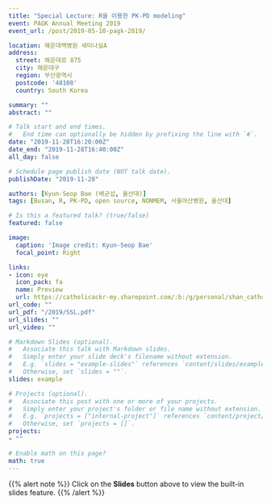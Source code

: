 ```yaml
---
title: "Special Lecture: R을 이용한 PK-PD modeling"
event: PAGK Annual Meeting 2019
event_url: /post/2019-05-10-pagk-2019/

location: 해운대백병원 세미나실A
address:
  street: 해운대로 875
  city: 해운대구
  region: 부산광역시
  postcode: '48108'
  country: South Korea

summary: ""
abstract: ""

# Talk start and end times.
#   End time can optionally be hidden by prefixing the line with `#`.
date: "2019-11-28T16:20:00Z"
date_end: "2019-11-28T16:40:00Z"
all_day: false

# Schedule page publish date (NOT talk date).
publishDate: "2019-11-28"

authors: [Kyun-Seop Bae (배균섭, 울산대)]
tags: [Busan, R, PK-PD, open source, NONMEM, 서울아산병원, 울산대]

# Is this a featured talk? (true/false)
featured: false

image:
  caption: 'Image credit: Kyun-Seop Bae'
  focal_point: Right

links:
- icon: eye
  icon_pack: fa
  name: Preview
  url: https://catholicackr-my.sharepoint.com/:b:/g/personal/shan_catholic_ac_kr/EUDxNcP95MFHra-HrvfQjFEB8jyyaiSi76VknoghQBo-MQ?e=Ha69pS
url_code: ""
url_pdf: "/2019/SSL.pdf"
url_slides: ""
url_video: ""

# Markdown Slides (optional).
#   Associate this talk with Markdown slides.
#   Simply enter your slide deck's filename without extension.
#   E.g. `slides = "example-slides"` references `content/slides/example-slides.md`.
#   Otherwise, set `slides = ""`.
slides: example

# Projects (optional).
#   Associate this post with one or more of your projects.
#   Simply enter your project's folder or file name without extension.
#   E.g. `projects = ["internal-project"]` references `content/project/deep-learning/index.md`.
#   Otherwise, set `projects = []`.
projects:
- ""

# Enable math on this page?
math: true
---
```


{{% alert note %}}
Click on the **Slides** button above to view the built-in slides feature.
{{% /alert %}}
